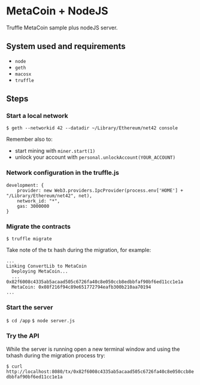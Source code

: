 # MetaCoin + NodeJS
Truffle MetaCoin sample plus nodeJS server.

## System used and requirements

- `node`
- `geth`
- `macosx`
- `truffle`

## Steps
### Start a local network

`$ geth --networkid 42 --datadir ~/Library/Ethereum/net42 console`

Remember also to:

- start mining with `miner.start(1)`
- unlock your account with `personal.unlockAccount(YOUR_ACCOUNT)`

### Network configuration in the truffle.js

```
development: {
    provider: new Web3.providers.IpcProvider(process.env['HOME'] + "/Library/Ethereum/net42", net),
    network_id: "*",
    gas: 3000000
}
```

### Migrate the contracts

`$ truffle migrate`

Take note of the tx hash during the migration, for example:

```
...
Linking ConvertLib to MetaCoin
  Deploying MetaCoin...
  ... 0x82f6008c4335ab5acaad505c6726fa40c8e050ccb8edbbfaf90bf6ed11cc1e1a
  MetaCoin: 0x08f216f94c89e651772794eafb300b210aa70194
...
```

### Start the server

`$ cd /app`
`$ node server.js`

### Try the API
While the server is running open a new terminal window and using the txhash during the migration process try:

`$ curl http://localhost:8080/tx/0x82f6008c4335ab5acaad505c6726fa40c8e050ccb8edbbfaf90bf6ed11cc1e1a`

